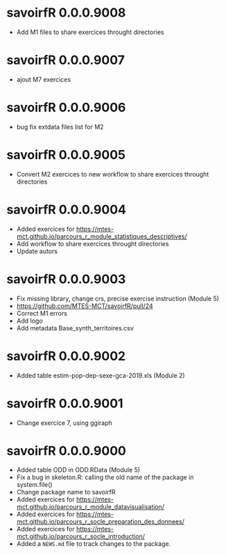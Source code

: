 # savoirfR 0.0.0.9008
* Add M1 files to share exercices throught directories

# savoirfR 0.0.0.9007
* ajout M7 exercices

# savoirfR 0.0.0.9006
* bug fix extdata files list for M2

# savoirfR 0.0.0.9005
* Convert M2 exercices to new workflow to share exercices throught directories

# savoirfR 0.0.0.9004
* Added exercices for https://mtes-mct.github.io/parcours_r_module_statistiques_descriptives/
* Add workflow to share exercices throught directories
* Update autors

# savoirfR 0.0.0.9003

* Fix missing library, change crs, precise exercise instruction  (Module 5)
* https://github.com/MTES-MCT/savoirfR/pull/24
* Correct M1 errors
* Add logo
* Add metadata Base_synth_territoires.csv

# savoirfR 0.0.0.9002

* Added table estim-pop-dep-sexe-gca-2019.xls (Module 2)

# savoirfR 0.0.0.9001

* Change exercice 7, using ggiraph

# savoirfR 0.0.0.9000

* Added table ODD in ODD.RData (Module 5)
* Fix a bug in skeleton.R: calling the old name of the package in system.file()
* Change package name to savoirfR
* Added exercices for https://mtes-mct.github.io/parcours_r_module_datavisualisation/
* Added exercices for https://mtes-mct.github.io/parcours_r_socle_preparation_des_donnees/
* Added exercices for https://mtes-mct.github.io/parcours_r_socle_introduction/
* Added a `NEWS.md` file to track changes to the package.
